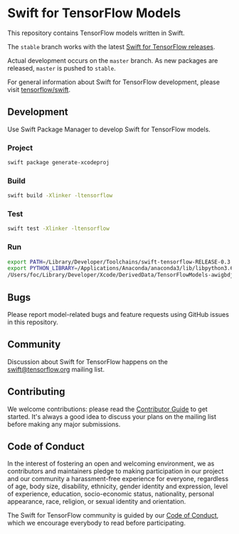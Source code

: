 # Swift for TensorFlow Models

This repository contains TensorFlow models written in Swift.

The `stable` branch works with the latest [Swift for TensorFlow releases](https://github.com/tensorflow/swift/blob/master/Installation.md#releases).

Actual development occurs on the `master` branch.
As new packages are released, `master` is pushed to `stable`.

For general information about Swift for TensorFlow development, please visit
[tensorflow/swift](https://github.com/tensorflow/swift).

## Development

Use Swift Package Manager to develop Swift for TensorFlow models.

### Project

```bash
swift package generate-xcodeproj
```

### Build

```bash
swift build -Xlinker -ltensorflow
```

### Test

```bash
swift test -Xlinker -ltensorflow
```

### Run

```bash
export PATH=/Library/Developer/Toolchains/swift-tensorflow-RELEASE-0.3.1.xctoolchain/usr/bin:"${PATH}"
export PYTHON_LIBRARY=/Applications/Anaconda/anaconda3/lib/libpython3.6m.dylib
/Users/foc/Library/Developer/Xcode/DerivedData/TensorFlowModels-awigbdjuqhbrsxhexcflboknfndq/Build/Products/Debug/ResNet 
```

## Bugs

Please report model-related bugs and feature requests using GitHub issues in
this repository.

## Community

Discussion about Swift for TensorFlow happens on the
[swift@tensorflow.org](https://groups.google.com/a/tensorflow.org/d/forum/swift)
mailing list.

## Contributing

We welcome contributions: please read the [Contributor Guide](CONTRIBUTING.md)
to get started. It's always a good idea to discuss your plans on the mailing
list before making any major submissions.

## Code of Conduct

In the interest of fostering an open and welcoming environment, we as
contributors and maintainers pledge to making participation in our project and
our community a harassment-free experience for everyone, regardless of age, body
size, disability, ethnicity, gender identity and expression, level of
experience, education, socio-economic status, nationality, personal appearance,
race, religion, or sexual identity and orientation.

The Swift for TensorFlow community is guided by our [Code of
Conduct](CODE_OF_CONDUCT.md), which we encourage everybody to read before
participating.
